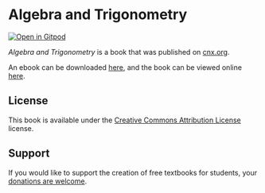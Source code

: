 # Algebra and Trigonometry

[![Open in Gitpod](https://gitpod.io/button/open-in-gitpod.svg)](https://gitpod.io/from-referrer/)

_Algebra and Trigonometry_ is a book that was published on [cnx.org](https://cnx.org/).

An ebook can be downloaded [here](https://github.com/cnx-user-books/cnxbook-algebra-and-trigonometry/releases/latest), and the book can be viewed online [here](https://github.com/cnx-user-books/cnxbook-algebra-and-trigonometry/releases/latest).

## License
This book is available under the [Creative Commons Attribution License](./LICENSE) license.

## Support
If you would like to support the creation of free textbooks for students, your [donations are welcome](https://riceconnect.rice.edu/donation/support-openstax-banner).
